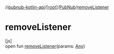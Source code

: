 //[pubnub-kotlin-api](../../../index.md)/[[root]](../index.md)/[PubNub](index.md)/[removeListener](remove-listener.md)

# removeListener

[js]\
open fun [removeListener](remove-listener.md)(params: [Any](https://kotlinlang.org/api/latest/jvm/stdlib/kotlin/-any/index.html))
